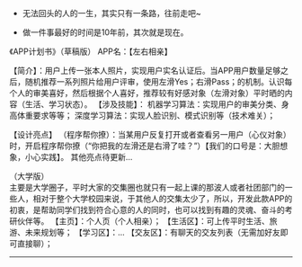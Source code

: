 - 无法回头的人的一生，其实只有一条路，往前走吧~

- 做一件事最好的时间是10年前，其次就是现在。

《APP计划书》（草稿版）
APP名：【左右相亲】

【简介】：用户上传一张本人照片，实现用户实名认证后。当APP用户数量足够之后，随机推荐一系列照片给用户评审，使用左滑Yes；右滑Pass；的机制。认识每个人的审美喜好，然后根据个人喜好，推荐较有好感对象（左滑对象）平时晒的内容（生活、学习状态）。
【涉及技能】：
机器学习算法：实现用户的审美分类、身高体重要求等等；
深度学习算法：实现人脸识别、模式识别等（技术难关）；

【设计亮点】
（程序帮你撩）：当某用户反复打开或者查看另一用户（心仪对象）时，开启程序帮你撩（“你把我的左滑还是右滑了哇？”）【我们的口号是：大胆想象，小心实践】。
其他亮点待更新...

（大学版）  
主要是大学圈子，平时大家的交集圈也就只有一起上课的那波人或者社团部门的一些人，相对于整个大学校园来说，于其他人的交集太少了，所以，开发此款APP的初衷，是帮助同学们找到符合心意的人的同时，也可以找到有趣的灵魂、奋斗的考研伙伴等。
【主页】：个人页（个人相亲）；
【生活区】：可上传平时生活、旅游、未来规划等；
【学习区】：...
【交友区】：有聊天的交友列表（无需加好友即可直接聊）；

---
